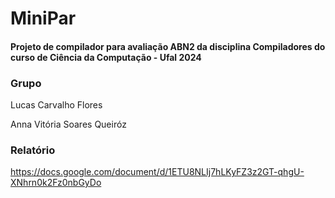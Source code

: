 # MiniPar

#### Projeto de compilador para avaliação ABN2 da disciplina Compiladores do curso de Ciência da Computação - Ufal 2024


### Grupo

Lucas Carvalho Flores

Anna Vitória Soares Queiróz


### Relatório

https://docs.google.com/document/d/1ETU8NLIj7hLKyFZ3z2GT-qhgU-XNhrn0k2Fz0nbGyDo

